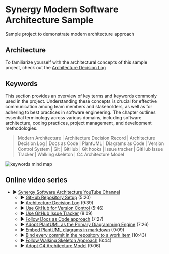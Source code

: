 # Synergy Modern Software Architecture Sample

Sample project to demonstrate modern architecture approach

## Architecture

To familiarize yourself with the architectural concepts of this sample project, 
check out the [Architecture Decision Log](docs/architecture/Architecture%20Decision%20Log.md)

## Keywords

This section provides an overview of key terms and keywords commonly used in the project.
Understanding these concepts is crucial for effective communication among team members and stakeholders,
as well as for adhering to best practices in software engineering. 
The chapter outlines essential terminology across various domains, 
including software architecture, coding practices, project management, and development methodologies.

> Modern Architecture |
> Architecture Decision Record | Architecture Decision Log |
> Docs as Code | PlantUML | Diagrams as Code |
> Version Control System | Git | GitHub | Git hooks |
> Issue tracker | GitHub Issue Tracker |
> Walking skeleton | C4 Architecture Model

<!--
```plantuml
@startmindmap

title Keywords mind map

* Synergy Modern Architecture

-- Process
---_ Version Control System
----_ Git
---_ Issue tracker
----_ GitHub Issues

-- Tools
---_ GitHub
---_ Git hooks
---_ PlantUML

++ Documentation
+++_ Docs As Code
+++_ Diagrams as Code

++ Architecture
+++_ Architecture Decision Log
+++_ Architecture Decision Record
+++_ Walking skeleton 
+++_ C4 Architecture Model

@endmindmap
```
-->
![keywords mind map](https://www.plantuml.com/plantuml/png/V95DQWCn38NtWTn1wmwpwm4I4cXB4mZzNGRN8oPcR2j86igShOiUgLUeFUEXoQOx-trFuadw-VfUYHhMu68Jp7cvM2xKgKTunE6Jk17810gwWUSX8hS3xAb1Zh1cUtAALdl6RAXhE31P5Cdl-WXloE8emeQYClbKBufXX8dUEIs-1v4UGTdO3la2t_SV4vFI_eN8pyqd_lU14r4tmuCtKL_tkrnNLR0bsmUCQZJ5oKfrp9h0MbAu9gMV96TQDa70pF9OVJtdwBoKO8lMZNFkgFsNFw5DMosMT-Cx5rkG3ZrgeaNVt5vNvsNxd6I5wKhpfNu1003__mC0) <!-- ← Generated image link. Do NOT modify it manually. -->

## Online video series

* ▶️ [Synergy Software Architecture YouTube Channel](https://www.youtube.com/channel/UCTildHeLP4HoQVexsdrrHLA)
  * ▶️ [GitHub Repository Setup](https://www.youtube.com/watch?v=1xpCQnlqwFE) (5:20)
  * ▶️ [Architecture Decision Log](https://www.youtube.com/watch?v=td3vERoL_KQ) (9:39)
  * ▶️ [Use GitHub for Version Control](https://youtu.be/YZxJj41nQ7A) (5:46)
  * ▶️ [Use GitHub Issue Tracker](https://youtu.be/7S1QSb9skfw) (8:09)
  * ▶️ [Follow Docs as Code approach](https://youtu.be/pv0rfyymEwY) (7:27)
  * ▶️ [Adopt PlantUML as the Primary Diagramming Engine](https://youtu.be/x99410rf_nE) (7:26)
  * ▶️ [Embed PlantUML diagrams in markdown](https://youtu.be/i2aXJNo7owo) (9:09)
  * ▶️ [Bind every commit in the repository to a work item](https://youtu.be/-6X551gnXR0) (10:43)
  * ▶️ [Follow Walking Skeleton Approach](https://youtu.be/xYyhNfAkV-A) (6:44)
  * ▶️ [Adopt C4 Architecture Model](https://youtu.be/3HncZiD_29o) (9:06)